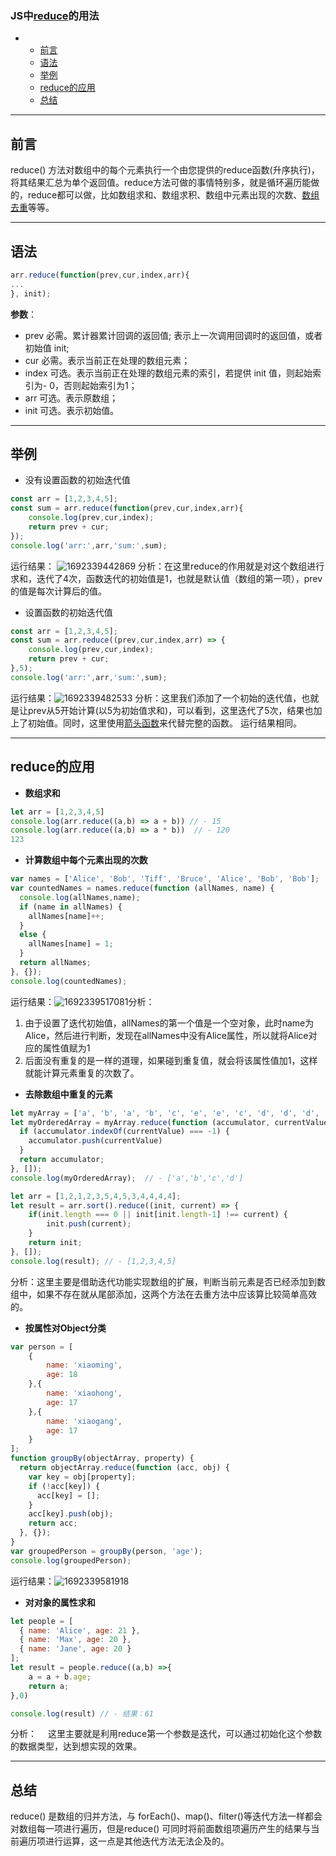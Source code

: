 ### JS中[reduce](https://so.csdn.net/so/search?q=reduce&spm=1001.2101.3001.7020)的用法

- - [前言](#_3)
  - [语法](#_8)
  - [举例](#_24)
  - [reduce的应用](#reduce_53)
  - [总结](#_154)

---

## 前言

reduce() 方法对数组中的每个元素执行一个由您提供的reduce函数(升序执行)，将其结果汇总为单个返回值。reduce方法可做的事情特别多，就是循环遍历能做的，reduce都可以做，比如数组求和、数组求积、数组中元素出现的次数、[数组去重](https://so.csdn.net/so/search?q=%E6%95%B0%E7%BB%84%E5%8E%BB%E9%87%8D&spm=1001.2101.3001.7020)等等。

---

## 语法

```javascript
arr.reduce(function(prev,cur,index,arr){
...
}, init);
```

**参数**：

- prev 必需。累计器累计回调的返回值; 表示上一次调用回调时的返回值，或者初始值 init;
- cur 必需。表示当前正在处理的数组元素；
- index 可选。表示当前正在处理的数组元素的索引，若提供 init 值，则起始索引为- 0，否则起始索引为1；
- arr 可选。表示原数组；
- init 可选。表示初始值。

---

## 举例

- 没有设置函数的初始迭代值

```javascript
const arr = [1,2,3,4,5];
const sum = arr.reduce(function(prev,cur,index,arr){
    console.log(prev,cur,index);
    return prev + cur;
});
console.log('arr:',arr,'sum:',sum);
```

运行结果：
![1692339442869](image/JS中reduce的用法/1692339442869.png)
分析：在这里reduce的作用就是对这个数组进行求和，迭代了4次，函数迭代的初始值是1，也就是默认值（数组的第一项），prev的值是每次计算后的值。

- 设置函数的初始迭代值

```javascript
const arr = [1,2,3,4,5];
const sum = arr.reduce((prev,cur,index,arr) => {
    console.log(prev,cur,index);
    return prev + cur;
},5); 
console.log('arr:',arr,'sum:',sum);
```

运行结果：![1692339482533](image/JS中reduce的用法/1692339482533.png)
分析：这里我们添加了一个初始的迭代值，也就是让prev从5开始计算(以5为初始值求和)，可以看到，这里迭代了5次，结果也加上了初始值。同时，这里使用[箭头函数](https://developer.mozilla.org/zh-CN/docs/Web/JavaScript/Reference/Functions/Arrow_functions)来代替完整的函数。 运行结果相同。

---

## reduce的应用

- **数组求和**

```javascript
let arr = [1,2,3,4,5]
console.log(arr.reduce((a,b) => a + b)) // - 15
console.log(arr.reduce((a,b) => a * b))  // - 120
123
```

- **计算数组中每个元素出现的次数**

```javascript
var names = ['Alice', 'Bob', 'Tiff', 'Bruce', 'Alice', 'Bob', 'Bob'];
var countedNames = names.reduce(function (allNames, name) {
  console.log(allNames,name);
  if (name in allNames) {
    allNames[name]++;
  }
  else {
    allNames[name] = 1;
  }
  return allNames;
}, {});
console.log(countedNames);
```

运行结果：![1692339517081](image/JS中reduce的用法/1692339517081.png)分析：

1. 由于设置了迭代初始值，allNames的第一个值是一个空对象，此时name为Alice，然后进行判断，发现在allNames中没有Alice属性，所以就将Alice对应的属性值赋为1
2. 后面没有重复的是一样的道理，如果碰到重复值，就会将该属性值加1，这样就能计算元素重复的次数了。

- **去除数组中重复的元素**

```javascript
let myArray = ['a', 'b', 'a', 'b', 'c', 'e', 'e', 'c', 'd', 'd', 'd', 'd'];
let myOrderedArray = myArray.reduce(function (accumulator, currentValue) {
  if (accumulator.indexOf(currentValue) === -1) {
    accumulator.push(currentValue)
  }
  return accumulator;
}, []);
console.log(myOrderedArray);  // - ['a','b','c','d']
```

```javascript
let arr = [1,2,1,2,3,5,4,5,3,4,4,4,4];
let result = arr.sort().reduce((init, current) => {
    if(init.length === 0 || init[init.length-1] !== current) {
        init.push(current);
    }
    return init;
}, []);
console.log(result); // - [1,2,3,4,5]
```

分析：这里主要是借助迭代功能实现数组的扩展，判断当前元素是否已经添加到数组中，如果不存在就从尾部添加，这两个方法在去重方法中应该算比较简单高效的。

- **按属性对Object分类**

```javascript
var person = [
    {
        name: 'xiaoming',
        age: 18
    },{
        name: 'xiaohong',
        age: 17
    },{
        name: 'xiaogang',
        age: 17
    }
];
function groupBy(objectArray, property) {
  return objectArray.reduce(function (acc, obj) {
    var key = obj[property];
    if (!acc[key]) {
      acc[key] = [];
    }
    acc[key].push(obj);
    return acc;
  }, {});
}
var groupedPerson = groupBy(person, 'age');
console.log(groupedPerson);
```

运行结果：![1692339581918](image/JS中reduce的用法/1692339581918.png)

- **对对象的属性求和**

```javascript
let people = [
  { name: 'Alice', age: 21 },
  { name: 'Max', age: 20 },
  { name: 'Jane', age: 20 }
];
let result = people.reduce((a,b) =>{
    a = a + b.age;
    return a;
},0)

console.log(result) // - 结果：61
```

分析：
 这里主要就是利用reduce第一个参数是迭代，可以通过初始化这个参数的数据类型，达到想实现的效果。

---

## 总结

reduce() 是数组的归并方法，与 forEach()、map()、filter()等迭代方法一样都会对数组每一项进行遍历，但是reduce() 可同时将前面数组项遍历产生的结果与当前遍历项进行运算，这一点是其他迭代方法无法企及的。
